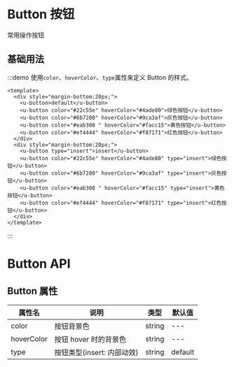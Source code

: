 # Button 按钮

常用操作按钮

## 基础用法

:::demo 使用`color`、`hoverColor`、`type`属性来定义 Button 的样式。

```vue
<template>
  <div style="margin-bottom:20px;">
    <u-button>default</u-button>
    <u-button color="#22c55e" hoverColor="#4ade80">绿色按钮</u-button>
    <u-button color="#6b7280" hoverColor="#9ca3af">灰色按钮</u-button>
    <u-button color="#eab308 " hoverColor="#facc15">黄色按钮</u-button>
    <u-button color="#ef4444" hoverColor="#f87171">红色按钮</u-button>
  </div>
  <div style="margin-bottom:20px;">
    <u-button type="insert">insert</u-button>
    <u-button color="#22c55e" hoverColor="#4ade80" type="insert">绿色按钮</u-button>
    <u-button color="#6b7280" hoverColor="#9ca3af" type="insert">灰色按钮</u-button>
    <u-button color="#eab308 " hoverColor="#facc15" type="insert">黄色按钮</u-button>
    <u-button color="#ef4444" hoverColor="#f87171" type="insert">红色按钮</u-button>
  </div>
</template>
```

:::

# Button API

## Button 属性

| 属性名     | 说明                       | 类型   | 默认值  |
| ---------- | -------------------------- | ------ | ------- |
| color      | 按钮背景色                 | string | ---     |
| hoverColor | 按钮 hover 时的背景色      | string | ---     |
| type       | 按钮类型(insert: 内部动效) | string | default |
